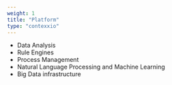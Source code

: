 ```yaml
---
weight: 1
title: "Platform"
type: "contexxio"
---
```

* Data Analysis
* Rule Engines
* Process Management
* Natural Language Processing and Machine Learning
* Big Data infrastructure